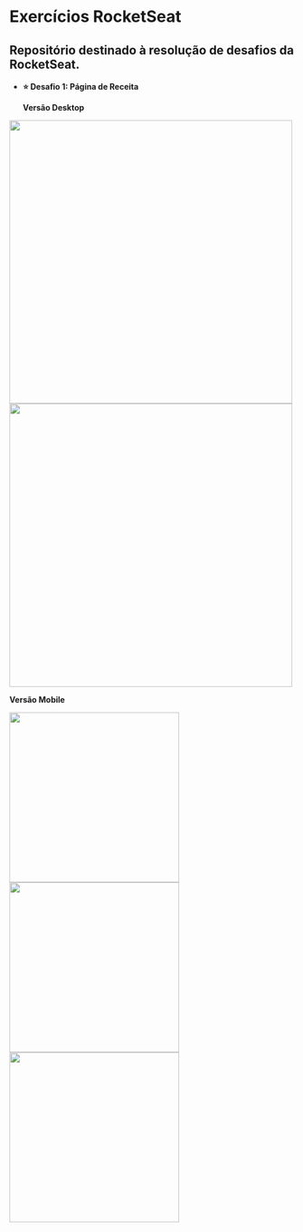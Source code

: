 # Exercícios RocketSeat

## Repositório destinado à resolução de desafios da RocketSeat.

- **⭐ Desafio 1: Página de Receita**

  **Versão Desktop**

<p float="left">
<img src="https://github.com/valmir1227/Exercicios-RocketSeat/blob/main/recipe-page/demo/home-desktop.png" width="500">
<img src="https://github.com/valmir1227/Exercicios-RocketSeat/blob/main/recipe-page/demo/content-desktop.png" width="500">
</p>
  
  
  **Versão Mobile**
  
<p float="left">
<img src="https://github.com/valmir1227/Exercicios-RocketSeat/blob/main/recipe-page/demo/home-mobile.png" width="300px">
<img src="https://github.com/valmir1227/Exercicios-RocketSeat/blob/main/recipe-page/demo/content-mobile.png" width="300px">
<img src="https://github.com/valmir1227/Exercicios-RocketSeat/blob/main/recipe-page/demo/footer-mobile.png" width="300px">
</p>
